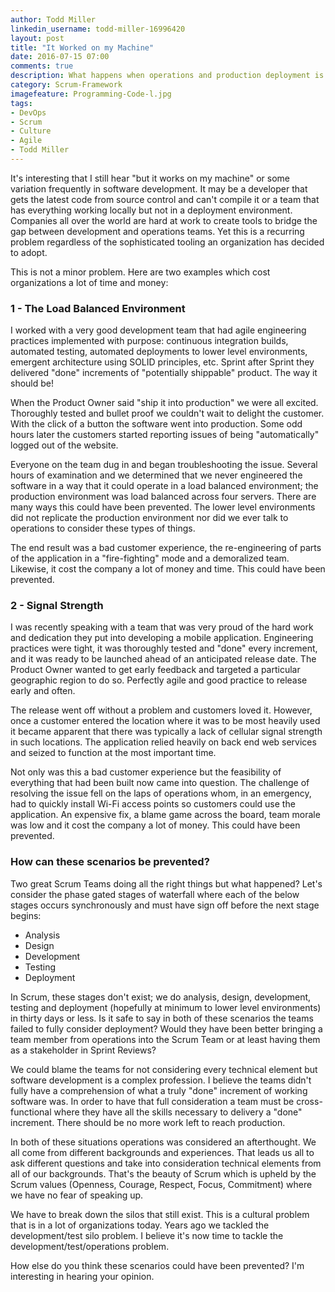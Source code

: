 ```yaml
---
author: Todd Miller
linkedin_username: todd-miller-16996420
layout: post
title: "It Worked on my Machine"
date: 2016-07-15 07:00
comments: true
description: What happens when operations and production deployment is in afterthought in software development?
category: Scrum-Framework
imagefeature: Programming-Code-l.jpg
tags:
- DevOps
- Scrum
- Culture
- Agile
- Todd Miller
---
```


[//]: # (Situation)
It's interesting that I still hear "but it works on my machine" or some variation frequently in software development. It may be a developer that gets the latest code from source control and can't compile it or a team that has everything working locally but not in a deployment environment. Companies all over the world are hard at work to create tools to bridge the gap between development and operations teams. Yet this is a recurring problem regardless of the sophisticated tooling an organization has decided to adopt.

[//]: # (Complication)
This is not a minor problem. Here are two examples which cost organizations a lot of time and money:

### 1 - The Load Balanced Environment
I worked with a very good development team that had agile engineering practices implemented with purpose: continuous integration builds, automated testing, automated deployments to lower level environments, emergent architecture using SOLID principles, etc. Sprint after Sprint they delivered "done" increments of "potentially shippable" product. The way it should be!

When the Product Owner said "ship it into production" we were all excited. Thoroughly tested and bullet proof we couldn't wait to delight the customer. With the click of a button the software went into production. Some odd hours later the customers started reporting issues of being "automatically" logged out of the website.

Everyone on the team dug in and began troubleshooting the issue. Several hours of examination and we determined that we never engineered the software in a way that it could operate in a load balanced environment; the production environment was load balanced across four servers. There are many ways this could have been prevented. The lower level environments did not replicate the production environment nor did we ever talk to operations to consider these types of things.

The end result was a bad customer experience, the re-engineering of parts of the application in a "fire-fighting" mode and a demoralized team. Likewise, it cost the company a lot of money and time. This could have been prevented.

### 2 - Signal Strength
I was recently speaking with a team that was very proud of the hard work and dedication they put into developing a mobile application. Engineering practices were tight, it was thoroughly tested and "done" every increment, and it was ready to be launched ahead of an anticipated release date. The Product Owner wanted to get early feedback and targeted a particular geographic region to do so. Perfectly agile and good practice to release early and often.

The release went off without a problem and customers loved it. However, once a customer entered the location where it was to be most heavily used it became apparent that there was typically a lack of cellular signal strength in such locations. The application relied heavily on back end web services and seized to function at the most important time.

Not only was this a bad customer experience but the feasibility of everything that had been built now came into question. The challenge of resolving the issue fell on the laps of operations whom, in an emergency, had to quickly install Wi-Fi access points so customers could use the application. An expensive fix, a blame game across the board, team morale was low and it cost the company a lot of money. This could have been prevented.

[//]: # (Question)

### How can these scenarios be prevented?
Two great Scrum Teams doing all the right things but what happened? Let's consider the phase gated stages of waterfall where each of the below stages occurs synchronously and must have sign off before the next stage begins:

+ Analysis
+ Design
+ Development
+ Testing
+ Deployment

In Scrum, these stages don't exist; we do analysis, design, development, testing and deployment (hopefully at minimum to lower level environments) in thirty days or less. Is it safe to say in both of these scenarios the teams failed to fully consider deployment? Would they have been better bringing a team member from operations into the Scrum Team or at least having them as a stakeholder in Sprint Reviews?

[//]: # (Answer)
We could blame the teams for not considering every technical element but software development is a complex profession. I believe the teams didn't fully have a comprehension of what a truly "done" increment of working software was. In order to have that full consideration a team must be cross-functional where they have all the skills necessary to delivery a "done" increment. There should be no more work left to reach production.

In both of these situations operations was considered an afterthought. We all come from different backgrounds and experiences. That leads us all to ask different questions and take into consideration technical elements from all of our backgrounds. That's the beauty of Scrum which is upheld by the Scrum values (Openness, Courage, Respect, Focus, Commitment) where we have no fear of speaking up.

We have to break down the silos that still exist. This is a cultural problem that is in a lot of organizations today. Years ago we tackled the development/test silo problem. I believe it's now time to tackle the development/test/operations problem.

How else do you think these scenarios could have been prevented? I'm interesting in hearing your opinion.
